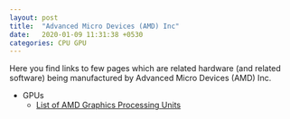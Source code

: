 ```yaml
---
layout: post
title:  "Advanced Micro Devices (AMD) Inc"
date:   2020-01-09 11:31:38 +0530
categories: CPU GPU
---
```


Here you find links to few pages which are related hardware (and related software) being manufactured by Advanced Micro Devices (AMD) Inc.

* GPUs
  * [List of AMD Graphics Processing Units][1]

[1]: https://en.wikipedia.org/wiki/List_of_AMD_graphics_processing_units
